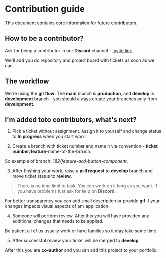 # Contribution guide

This document contains core information for future contributors. 

## How to be a contributor? 

Ask for being a contributor in our **Discord** channel - [Invite link](https://discord.gg/PxXQayT3x3).

We'll add you do repository and project board with tickets as soon as we can.

## The workflow

We're using the **git flow**. The **main** branch is **production**, and **develop** is **development** branch - you should always create your branches only from **development**.

## I'm added toto contributors, what's next? 

1. Pick a ticket without assignment. Assign it to yourself and change status to **In progress** when you start work. 

2. Create a branch with ticket number and name it via convention - **ticket number**/**feature**-name-of-the-branch.

So example of branch: *182/feature-add-button-component*.

3. After finshing your work, raise a **pull request** to **develop** branch and move ticket status to **review**.

> There is no time limit to task. You can work on it long as you want. 
> If you have problems just ask for help on **Discord**.

For better transparency you can add small description or provide **gif** if your changes impacts visual aspects of any application.

4. Someone will perform review. After this you will have provided any additional changes that needs to be applied. 

Be patient all of us usually work or have families so it may take some time. 

5. After successful review your ticket will be merged to **develop**.

After this you are **co-author** and you can add this project to your portfolio.

